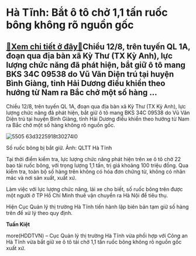Hà Tĩnh: Bắt ô tô chở 1,1 tấn ruốc bông không rõ nguồn gốc
==========================================================

[:gift:Xem chi tiết ở đây:gift:](https://hddtvn.com/ha-tinh-bat-o-to-cho-11-tan-ruoc-bong-khong-ro-nguon-goc/)Chiều 12/8, trên tuyến QL 1A, đoạn qua địa bàn xã Kỳ Thư (TX Kỳ Anh), lực lượng chức năng đã phát hiện, bắt giữ ô tô mang BKS 34C 09538 do Vũ Văn Diện trú tại huyện Bình Giàng, tỉnh Hải Dương điều khiển theo hướng từ Nam ra Bắc chở một số hàng …
-----------------------------------------------------------------------------------------------------------------------------------------------------------------------------------------------------------------------------------------------------


Chiều 12/8, trên tuyến QL 1A, đoạn qua địa bàn xã Kỳ Thư (TX Kỳ Anh), lực lượng chức năng đã phát hiện, bắt giữ ô tô mang BKS 34C 09538 do Vũ Văn Diện trú tại huyện Bình Giàng, tỉnh Hải Dương điều khiển theo hướng từ Nam ra Bắc chở một số hàng không rõ nguồn gốc.





![5505 63d3225918t30274l0](https://haiquanonline.com.vn/stores/news_dataimages/nubt/082020/13/08/in_article/5505_63d3225918t30274l0.jpg?rt=20200813090926 "Số ruốc bông bị bắt giữ. Ảnh: QLTT Hà Tĩnh")


Số ruốc bông bị bắt giữ. Ảnh: QLTT Hà Tĩnh



Tại thời điểm kiểm tra, lực lượng chức năng phát hiện trên xe ô tô chở 22 bao tải ruốc bông, với trọng lượng 1,1 tấn, trị giá khoảng 100 triệu đồng. Qua kiểm tra, toàn bộ số hàng trên không có hóa đơn chứng từ, không có nhãn mác và nơi sản xuất, xuất xứ.


Làm việc với lực lượng chức năng, lái xe cho biết, số ruốc bông trên được một người ở TP Hồ Chí Minh thuê vận chuyển ra Hà Nội để tiêu thụ.


Hiện Cục Quản lý thị trường Hà Tĩnh tiến hành lập biên bản tạm giữ số hàng trên để xử lý theo quy định.




**Tuấn Kiệt**



more(HDDTVN) – Cục Quản lý thị trường Hà Tĩnh vừa phối hợp với Công an Hà Tĩnh vừa bắt giữ xe ô tô tải chở 1,1 tấn ruốc bông không rõ nguồn gốc xuất xứ.

